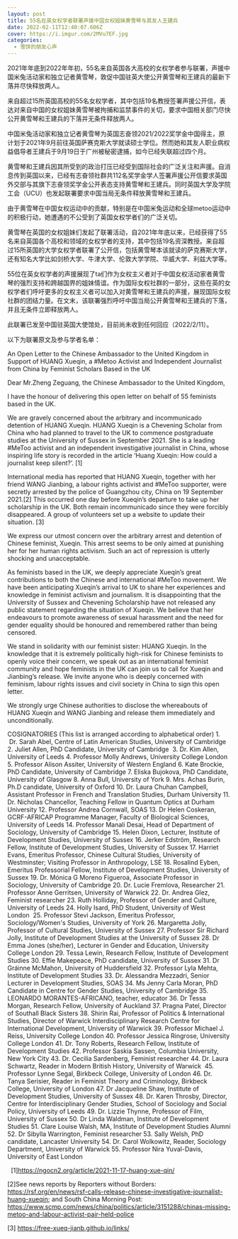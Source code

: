 ```yaml
---
layout: post
title: 55名在英女权学者联署声援中国女权姐妹黄雪琴与其友人王建兵
date: 2022-02-11T12:40:07.606Z
cover: https://i.imgur.com/2MVu7EF.jpg
categories:
  - 雪饼的朋友心声
---
```

2021年年底到2022年年初，55名来自英国各大高校的女权学者参与联署，声援中国米兔活动家和独立记者黄雪琴，敦促中国驻英大使公开黄雪琴和王建兵的最新下落并尽快释放两人。

<!-- more -->

来自超过15所英国高校的55名女权学者，其中包括19名教授签署声援公开信，表达对来自中国的女权姐妹黄雪琴被拘捕和监禁事件的关切，要求中国相关部门尽快公开黄雪琴和王建兵的下落并无条件释放两人。

中国米兔活动家和独立记者黄雪琴为英国志奋领2021/2022奖学金中国得主，原计划于2021年9月前往英国萨赛克斯大学就读硕士学位。然而她和其友人职业病权益倡导者王建兵于9月19日于广州被秘密逮捕，如今已经失联超过四个月。

黄雪琴和王建兵因其所受到的政治打压已经受到国际社会的广泛关注和声援。自消息传到英国以来，已经有志奋领社群共112名奖学金学人签署声援公开信要求英国外交部与其旗下志奋领奖学金公开表态支持黄雪琴和王建兵。同时英国大学及学院工会（UCU）也发起联署要求中国当局无条件释放黄雪琴和王建兵。

由于黄雪琴在中国女权运动中的贡献，特别是在中国米兔运动和全球metoo运动中的积极行动，她遭遇的不公受到了英国女权学者们的广泛关切。

黄雪琴在英国的女权姐妹们发起了联署活动，自2021年年底以来，已经获得了55名来自英国各个高校和领域的女权学者的支持，其中包括19名资深教授。来自超过15所英国的大学女权学者联署了公开信，包括黄雪琴本该就读的萨克赛斯大学，还有知名大学比如剑桥大学、牛津大学、伦敦大学学院、华威大学、利兹大学等。

55位在英女权学者的声援展现了ta们作为女权主义者对于中国女权活动家者黄雪琴的强烈支持和跨越国界的姐妹情谊。作为国际女权社群的一部分，这些在英的女权学者们呼吁更多的女权主义者可以加入对黄雪琴和王建兵的声援，展现国际女权社群的团结力量。在文末，该联署强烈呼吁中国当局公开黄雪琴和王建兵的下落，并且无条件立即释放两人。

此联署已发至中国驻英国大使馆处，目前尚未收到任何回应（2022/2/11）。

以下为联署原文及参与学者名单：

An Open Letter to the Chinese Ambassador to the United Kingdom in Support of HUANG Xueqin, a #Metoo Activist and Independent Journalist from China by Feminist Scholars Based in the UK

Dear Mr.Zheng Zeguang, the Chinese Ambassador to the United Kingdom,

I have the honour of delivering this open letter on behalf of 55 feminists based in the UK.

We are gravely concerned about the arbitrary and incommunicado detention of HUANG Xueqin. HUANG Xueqin is a Chevening Scholar from China who had planned to travel to the UK to commence postgraduate studies at the University of Sussex in September 2021. She is a leading #MeToo activist and an independent investigative journalist in China, whose inspiring life story is recorded in the article ‘Huang Xueqin: How could a journalist keep silent?’. [1]

International media has reported that HUANG Xueqin, together with her friend WANG Jianbing, a labour rights activist and #MeToo supporter, were secretly arrested by the police of Guangzhou city, China on 19 September 2021.[2] This occurred one day before Xueqin’s departure to take up her scholarship in the UK. Both remain incommunicado since they were forcibly disappeared. A group of volunteers set up a website to update their situation. [3]
 
We express our utmost concern over the arbitrary arrest and detention of Chinese feminist, Xueqin. This arrest seems to be only aimed at punishing her for her human rights activism. Such an act of repression is utterly shocking and unacceptable. 

As feminists based in the UK, we deeply appreciate Xueqin’s great contributions to both the Chinese and international #MeToo movement. We have been anticipating Xueqin’s arrival to UK to share her experiences and knowledge in feminist activism and journalism. It is disappointing that the University of Sussex and Chevening Scholarship have not released any public statement regarding the situation of Xueqin. We believe that her endeavours to promote awareness of sexual harassment and the need for gender equality should be honoured and remembered rather than being censored.

We stand in solidarity with our feminist sister: HUANG Xueqin. In the knowledge that it is extremely politically high-risk for Chinese feminists to openly voice their concern, we speak out as an international feminist community and hope feminists in the UK can join us to call for Xueqin and Jianbing’s release. We invite anyone who is deeply concerned with feminism, labour rights issues and civil society in China to sign this open letter.

We strongly urge Chinese authorities to disclose the whereabouts of HUANG Xueqin and WANG Jianbing and release them immediately and unconditionally.

COSIGNATORIES (This list is arranged according to alphabetical order)
    1.  Dr. Sarah Abel, Centre of Latin American Studies, University of Cambridge
    2. Juliet Allen, PhD Candidate, University of Cambridge 
    3. Dr. Kim Allen, University of Leeds
    4. Professor Molly Andrews, University College London
    5. Professor Alison Assiter, University of Western England
    6. Kate Brockie, PhD Candidate, University of Cambridge
    7. Eliska Bujokova, PhD Candidate, University of Glasgow
    8. Anna Bull, University of York
    9. Mrs. Achas Burin, Ph.D candidate, University of Oxford
    10. Dr. Laura Chuhan Campbell, Assistant Professor in French and Translation Studies, Durham University
    11. Dr. Nicholas Chancellor, Teaching Fellow in Quantum Optics at Durham University
    12. Professor Andrea Cornwall, SOAS
    13. Dr Helen Coskeran, GCRF-AFRICAP Programme Manager, Faculty of Biological Sciences, University of Leeds
    14. Professor Manali Desai, Head of Department of Sociology, University of Cambridge
    15. Helen Dixon, Lecturer, Institute of Development Studies, University of Sussex
    16. Jerker Edström, Research Fellow, Institute of Development Studies, University of Sussex
    17. Harriet Evans, Emeritus Professor, Chinese Cultural Studies, University of Westminster; Visiting Professor in Anthropology, LSE
    18. Rosalind Eyben, Emeritus Professorial Fellow, Institute of Development Studies, University of Sussex
    19. Dr. Mónica G Moreno Figueroa, Associate Professor in Sociology, University of Cambridge
    20. Dr. Lucie Fremlova, Researcher
    21. Professor Anne Gerritsen, University of Warwick
    22. Dr. Andrea Glez, Feminist researcher
    23. Ruth Holliday, Professor of Gender and Culture, University of Leeds
    24. Holly Isard, PhD Student, University of West London 
    25. Professor Stevi Jackson, Emeritus Professor, Sociology/Women's Studies, University of York
    26. Margaretta Jolly, Professor of Cultural Studies, University of Sussex
    27. Professor Sir Richard Jolly, Institute of Development Studies at the University of Sussex
    28. Dr Emma Jones (she/her), Lecturer in Gender and Education, University College London
    29. Tessa Lewin, Research Fellow, Institute of Development Studies
    30. Effie Makepeace, PhD candidate, University of Sussex
    31. Dr Gráinne McMahon, University of Huddersfield
    32. Professor Lyla Mehta, Institute of Development Studies
    33. Dr. Alessandra Mezzadri, Senior Lecturer in Development Studies, SOAS
    34. Ms Jenny Carla Moran, PhD Candidate in Centre for Gender Studies, University of Cambridge
    35. LEONARDO MORANTES-AFRICANO, teacher, educator
    36. Dr Tessa Morgan, Research Fellow, University of Auckland
    37. Pragna Patel, Director of Southall Black Sisters
    38. Shirin Rai, Professor of Politics & International Studies, Director of Warwick Interdisciplinary Research Centre for International Development, University of Warwick
    39. Professor Michael J. Reiss, University College London
    40. Professor Jessica Ringrose, University College London
    41. Dr. Tony Roberts, Research Fellow, Institute of Development Studies 
    42. Professor Saskia Sassen, Columbia University, New York City
    43. Dr. Cecilia Sardenberg, Feminist researcher
    44. Dr. Laura Schwartz, Reader in Modern British History, University of Warwick 
    45. Professor Lynne Segal, Birkbeck College, University of London
    46. Dr. Tanya Serisier, Reader in Feminist Theory and Criminology, Birkbeck College, University of London
    47. Dr Jacqueline Shaw, Institute of Development Studies, University of Sussex
    48. Dr. Karen Throsby, Director, Centre for Interdisciplinary Gender Studies, School of Sociology and Social Policy, University of Leeds
    49. Dr. Lizzie Thynne, Professor of Film, University of Sussex
    50. Dr Linda Waldman, Institute of Development Studies 
    51. Clare Louise Walsh, MA, Institute of Development Studies Alumni
    52. Dr Sibylla Warrington, Feminist researcher
    53. Sally Welsh, PhD candidate, Lancaster University
    54. Dr. Carol Wolkowitz, Reader, Sociology Department, University of Warwick
    55. Professor Nira Yuval-Davis, University of East London

 
[1]https://ngocn2.org/article/2021-11-17-huang-xue-qin/

[2]See news reports by Reporters without Borders: https://rsf.org/en/news/rsf-calls-release-chinese-investigative-journalist-huang-xueqin; and South China Morning Post: https://www.scmp.com/news/china/politics/article/3151288/chinas-missing-metoo-and-labour-activist-pair-held-police

[3] https://free-xueq-jianb.github.io/links/
